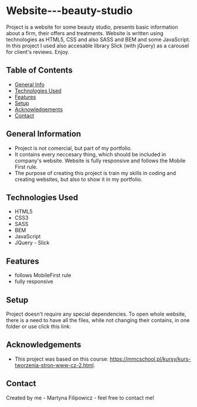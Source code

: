 # Website---beauty-studio
Project is a website for some beauty studio, presents basic information about a firm, their offers and treatments. Website is written using technologies as HTML5, CSS and also SASS and BEM and some JavaScript. In this project I used also accesable library Slick (with jQuery) as a carousel for client's reviews. Enjoy.


## Table of Contents
* [General Info](#general-information)
* [Technologies Used](#technologies-used)
* [Features](#features)
* [Setup](#setup)
* [Acknowledgements](#acknowledgements)
* [Contact](#contact)



## General Information
- Project is not comercial, but part of my portfolio.
- It contains every neccesary thing, which should be included in company's website. Website is fully responsive and follows the Mobile First rule.
- The purpose of creating this project is train my skills in coding and creating websites, but also to show it in my portfolio.


## Technologies Used
- HTML5
- CSS3
- SASS
- BEM
- JavaScript
- JQuery - Slick


## Features
- follows MobileFirst rule
- fully responsive


## Setup
Project doesn't require any special dependencies. To open whole website, there is a need to have all the files, while not changing their contains, in one folder or use click this link: 





## Acknowledgements
- This project was based on this course: https://mmcschool.pl/kursy/kurs-tworzenia-stron-www-cz-2.html.


## Contact
Created by me - Martyna Filipowicz - feel free to contact me!
